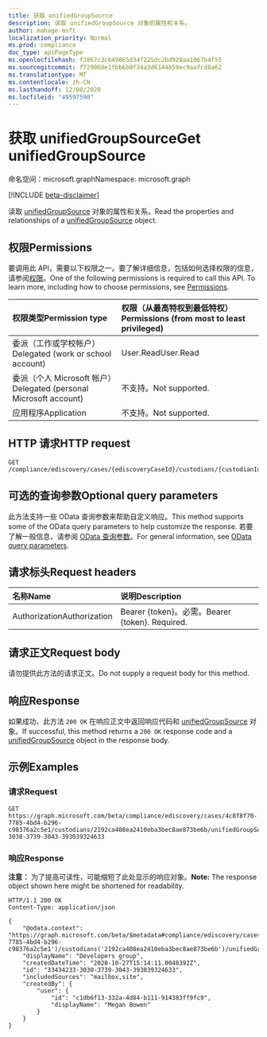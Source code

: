 ```yaml
---
title: 获取 unifiedGroupSource
description: 读取 unifiedGroupSource 对象的属性和关系。
author: mahage-msft
localization_priority: Normal
ms.prod: compliance
doc_type: apiPageType
ms.openlocfilehash: f3867c3c649865d34f225dc2bd928aa1067b4f55
ms.sourcegitcommit: f729068e1fbb6b0f34a3d6144b59ec9aafcd8a62
ms.translationtype: MT
ms.contentlocale: zh-CN
ms.lasthandoff: 12/08/2020
ms.locfileid: "49597590"
---
```

# <a name="get-unifiedgroupsource"></a><span data-ttu-id="035f7-103">获取 unifiedGroupSource</span><span class="sxs-lookup"><span data-stu-id="035f7-103">Get unifiedGroupSource</span></span>

<span data-ttu-id="035f7-104">命名空间：microsoft.graph</span><span class="sxs-lookup"><span data-stu-id="035f7-104">Namespace: microsoft.graph</span></span>

[!INCLUDE [beta-disclaimer](../../includes/beta-disclaimer.md)]

<span data-ttu-id="035f7-105">读取 [unifiedGroupSource](../resources/unifiedgroupsource.md) 对象的属性和关系。</span><span class="sxs-lookup"><span data-stu-id="035f7-105">Read the properties and relationships of a [unifiedGroupSource](../resources/unifiedgroupsource.md) object.</span></span>

## <a name="permissions"></a><span data-ttu-id="035f7-106">权限</span><span class="sxs-lookup"><span data-stu-id="035f7-106">Permissions</span></span>

<span data-ttu-id="035f7-p101">要调用此 API，需要以下权限之一。要了解详细信息，包括如何选择权限的信息，请参阅[权限](/graph/permissions-reference)。</span><span class="sxs-lookup"><span data-stu-id="035f7-p101">One of the following permissions is required to call this API. To learn more, including how to choose permissions, see [Permissions](/graph/permissions-reference).</span></span>

|<span data-ttu-id="035f7-109">权限类型</span><span class="sxs-lookup"><span data-stu-id="035f7-109">Permission type</span></span>|<span data-ttu-id="035f7-110">权限（从最高特权到最低特权）</span><span class="sxs-lookup"><span data-stu-id="035f7-110">Permissions (from most to least privileged)</span></span>|
|:---|:---|
|<span data-ttu-id="035f7-111">委派（工作或学校帐户）</span><span class="sxs-lookup"><span data-stu-id="035f7-111">Delegated (work or school account)</span></span>|<span data-ttu-id="035f7-112">User.Read</span><span class="sxs-lookup"><span data-stu-id="035f7-112">User.Read</span></span>|
|<span data-ttu-id="035f7-113">委派（个人 Microsoft 帐户）</span><span class="sxs-lookup"><span data-stu-id="035f7-113">Delegated (personal Microsoft account)</span></span>|<span data-ttu-id="035f7-114">不支持。</span><span class="sxs-lookup"><span data-stu-id="035f7-114">Not supported.</span></span>|
|<span data-ttu-id="035f7-115">应用程序</span><span class="sxs-lookup"><span data-stu-id="035f7-115">Application</span></span>|<span data-ttu-id="035f7-116">不支持。</span><span class="sxs-lookup"><span data-stu-id="035f7-116">Not supported.</span></span>|

## <a name="http-request"></a><span data-ttu-id="035f7-117">HTTP 请求</span><span class="sxs-lookup"><span data-stu-id="035f7-117">HTTP request</span></span>

<!-- {
  "blockType": "ignored"
}
-->

``` http
GET /compliance/ediscovery/cases/{ediscoveryCaseId}/custodians/{custodianId}/unifiedGroupSources/{unifiedGroupSourceId}
```

## <a name="optional-query-parameters"></a><span data-ttu-id="035f7-118">可选的查询参数</span><span class="sxs-lookup"><span data-stu-id="035f7-118">Optional query parameters</span></span>

<span data-ttu-id="035f7-119">此方法支持一些 OData 查询参数来帮助自定义响应。</span><span class="sxs-lookup"><span data-stu-id="035f7-119">This method supports some of the OData query parameters to help customize the response.</span></span> <span data-ttu-id="035f7-120">若要了解一般信息，请参阅 [OData 查询参数](/graph/query-parameters)。</span><span class="sxs-lookup"><span data-stu-id="035f7-120">For general information, see [OData query parameters](/graph/query-parameters).</span></span>

## <a name="request-headers"></a><span data-ttu-id="035f7-121">请求标头</span><span class="sxs-lookup"><span data-stu-id="035f7-121">Request headers</span></span>

|<span data-ttu-id="035f7-122">名称</span><span class="sxs-lookup"><span data-stu-id="035f7-122">Name</span></span>|<span data-ttu-id="035f7-123">说明</span><span class="sxs-lookup"><span data-stu-id="035f7-123">Description</span></span>|
|:---|:---|
|<span data-ttu-id="035f7-124">Authorization</span><span class="sxs-lookup"><span data-stu-id="035f7-124">Authorization</span></span>|<span data-ttu-id="035f7-p103">Bearer {token}。必需。</span><span class="sxs-lookup"><span data-stu-id="035f7-p103">Bearer {token}. Required.</span></span>|

## <a name="request-body"></a><span data-ttu-id="035f7-127">请求正文</span><span class="sxs-lookup"><span data-stu-id="035f7-127">Request body</span></span>

<span data-ttu-id="035f7-128">请勿提供此方法的请求正文。</span><span class="sxs-lookup"><span data-stu-id="035f7-128">Do not supply a request body for this method.</span></span>

## <a name="response"></a><span data-ttu-id="035f7-129">响应</span><span class="sxs-lookup"><span data-stu-id="035f7-129">Response</span></span>

<span data-ttu-id="035f7-130">如果成功，此方法 `200 OK` 在响应正文中返回响应代码和 [unifiedGroupSource](../resources/unifiedgroupsource.md) 对象。</span><span class="sxs-lookup"><span data-stu-id="035f7-130">If successful, this method returns a `200 OK` response code and a [unifiedGroupSource](../resources/unifiedgroupsource.md) object in the response body.</span></span>

## <a name="examples"></a><span data-ttu-id="035f7-131">示例</span><span class="sxs-lookup"><span data-stu-id="035f7-131">Examples</span></span>

### <a name="request"></a><span data-ttu-id="035f7-132">请求</span><span class="sxs-lookup"><span data-stu-id="035f7-132">Request</span></span>

<!-- {
  "blockType": "request",
  "name": "get_unifiedgroupsource"
}
-->

``` http
GET https://graph.microsoft.com/beta/compliance/ediscovery/cases/4c8f8f70-7785-4bd4-b296-c98376a2c5e1/custodians/2192ca408ea2410eba3bec8ae873be6b/unifiedGroupSources/33434233-3030-3739-3043-393039324633
```

### <a name="response"></a><span data-ttu-id="035f7-133">响应</span><span class="sxs-lookup"><span data-stu-id="035f7-133">Response</span></span>

<span data-ttu-id="035f7-134">**注意：** 为了提高可读性，可能缩短了此处显示的响应对象。</span><span class="sxs-lookup"><span data-stu-id="035f7-134">**Note:** The response object shown here might be shortened for readability.</span></span>
<!-- {
  "blockType": "response",
  "truncated": true,
  "@odata.type": "microsoft.graph.unifiedGroupSource"
}
-->

``` http
HTTP/1.1 200 OK
Content-Type: application/json

{
    "@odata.context": "https://graph.microsoft.com/beta/$metadata#compliance/ediscovery/cases('4c8f8f70-7785-4bd4-b296-c98376a2c5e1')/custodians('2192ca408ea2410eba3bec8ae873be6b')/unifiedGroupSources",
    "displayName": "Developers group",
    "createdDateTime": "2020-10-27T15:14:11.0048392Z",
    "id": "33434233-3030-3739-3043-393039324633",
    "includedSources": "mailbox,site",
    "createdBy": {
        "user": {
            "id": "c1db6f13-332a-4d84-b111-914383ff9fc9",
            "displayName": "Megan Bowen"
        }
    }
}
```
